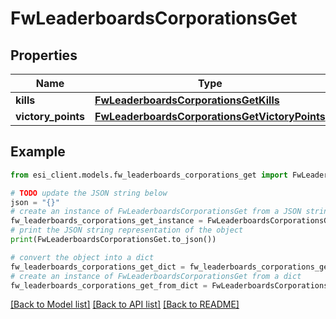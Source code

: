 # FwLeaderboardsCorporationsGet


## Properties

Name | Type | Description | Notes
------------ | ------------- | ------------- | -------------
**kills** | [**FwLeaderboardsCorporationsGetKills**](FwLeaderboardsCorporationsGetKills.md) |  | 
**victory_points** | [**FwLeaderboardsCorporationsGetVictoryPoints**](FwLeaderboardsCorporationsGetVictoryPoints.md) |  | 

## Example

```python
from esi_client.models.fw_leaderboards_corporations_get import FwLeaderboardsCorporationsGet

# TODO update the JSON string below
json = "{}"
# create an instance of FwLeaderboardsCorporationsGet from a JSON string
fw_leaderboards_corporations_get_instance = FwLeaderboardsCorporationsGet.from_json(json)
# print the JSON string representation of the object
print(FwLeaderboardsCorporationsGet.to_json())

# convert the object into a dict
fw_leaderboards_corporations_get_dict = fw_leaderboards_corporations_get_instance.to_dict()
# create an instance of FwLeaderboardsCorporationsGet from a dict
fw_leaderboards_corporations_get_from_dict = FwLeaderboardsCorporationsGet.from_dict(fw_leaderboards_corporations_get_dict)
```
[[Back to Model list]](../README.md#documentation-for-models) [[Back to API list]](../README.md#documentation-for-api-endpoints) [[Back to README]](../README.md)


